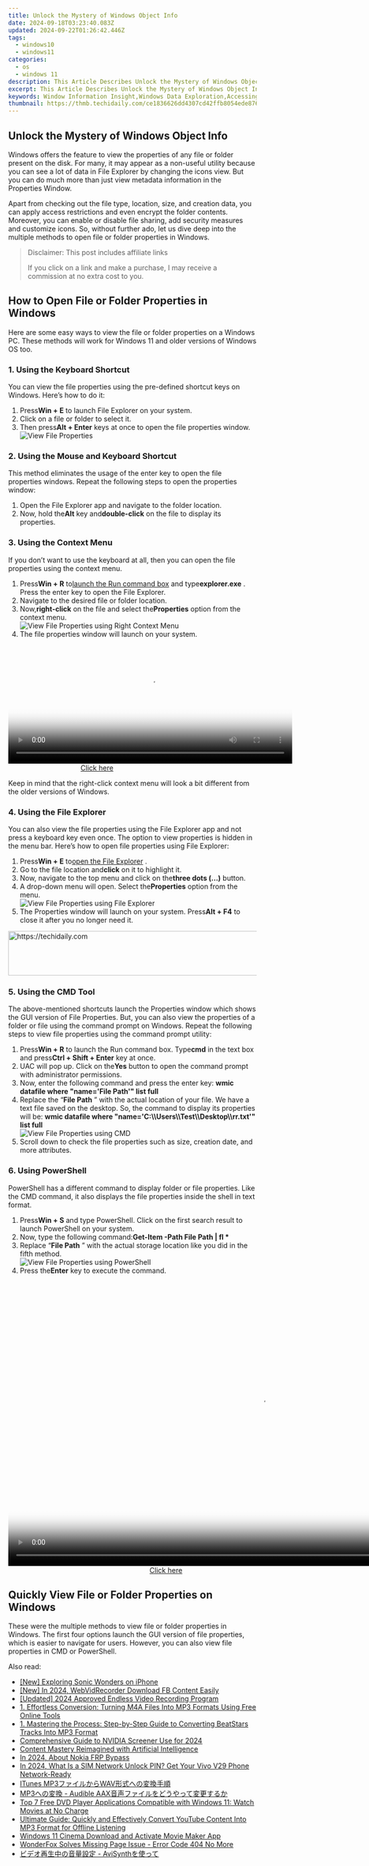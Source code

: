 ```yaml
---
title: Unlock the Mystery of Windows Object Info
date: 2024-09-18T03:23:40.083Z
updated: 2024-09-22T01:26:42.446Z
tags:
  - windows10
  - windows11
categories:
  - os
  - windows 11
description: This Article Describes Unlock the Mystery of Windows Object Info
excerpt: This Article Describes Unlock the Mystery of Windows Object Info
keywords: Window Information Insight,Windows Data Exploration,Accessing Win Objects,Windows Object Details,Enhancing OS View,Unveil Windows Info,Decode Win Data Secrets
thumbnail: https://thmb.techidaily.com/ce1836626dd4307cd42ffb8054ede87619858d1bf1634f1f32732c80e0c8c7aa.jpg
---
```


## Unlock the Mystery of Windows Object Info

 Windows offers the feature to view the properties of any file or folder present on the disk. For many, it may appear as a non-useful utility because you can see a lot of data in File Explorer by changing the icons view. But you can do much more than just view metadata information in the Properties Window.

 Apart from checking out the file type, location, size, and creation data, you can apply access restrictions and even encrypt the folder contents. Moreover, you can enable or disable file sharing, add security measures and customize icons. So, without further ado, let us dive deep into the multiple methods to open file or folder properties in Windows.

>  Disclaimer: This post includes affiliate links
>
>  If you click on a link and make a purchase, I may receive a commission at no extra cost to you.
>

## How to Open File or Folder Properties in Windows

 Here are some easy ways to view the file or folder properties on a Windows PC. These methods will work for Windows 11 and older versions of Windows OS too.

### 1\. Using the Keyboard Shortcut

 You can view the file properties using the pre-defined shortcut keys on Windows. Here’s how to do it:

1. Press**Win + E** to launch File Explorer on your system.
2. Click on a file or folder to select it.
3. Then press**Alt + Enter** keys at once to open the file properties window.  
![View File Properties](https://static1.makeuseofimages.com/wordpress/wp-content/uploads/2023/01/view-file-properties.jpg)

### 2\. Using the Mouse and Keyboard Shortcut

 This method eliminates the usage of the enter key to open the file properties windows. Repeat the following steps to open the properties window:

1. Open the File Explorer app and navigate to the folder location.
2. Now, hold the**Alt** key and**double-click** on the file to display its properties.

### 3\. Using the Context Menu

 If you don’t want to use the keyboard at all, then you can open the file properties using the context menu.

1. Press**Win + R** to[launch the Run command box](https://www.makeuseof.com/windows-open-run-command-dialog-box/) and type**explorer.exe** . Press the enter key to open the File Explorer.
2. Navigate to the desired file or folder location.
3. Now,**right-click** on the file and select the**Properties** option from the context menu.  
![View File Properties using Right Context Menu](https://static1.makeuseofimages.com/wordpress/wp-content/uploads/2023/01/view-file-properties-using-right-context-menu.jpg)
4. The file properties window will launch on your system.

<!-- affiliate ads begin -->
<span id="1983539">
					<video width="576" height="240" style="cursor:pointer"
           poster="//a.impactradius-go.com/display-clicktoplayimage/1983539.png"
           onclick="if(!this.playClicked){this.play();this.setAttribute('controls',true);this.playClicked=true;}">
	   <source src="//a.impactradius-go.com/display-ad/22993-1983539">
	   <img src="//a.impactradius-go.com/display-clicktoplayimage/1983539.png" style="border: none; height: 100%; width: 100%; object-fit: contain">
	</video>
	<div style="width:360px;text-align:center"><a href="javascript:window.open(decodeURIComponent('https%3A%2F%2Fhomestyler.sjv.io%2Fc%2F5597632%2F1983539%2F22993'), '_blank');void(0);">Click here</a></div>
</span>
<img height="0" width="0" src="https://imp.pxf.io/i/5597632/1983539/22993" style="position:absolute;visibility:hidden;" border="0" />
<!-- affiliate ads end -->

 Keep in mind that the right-click context menu will look a bit different from the older versions of Windows.

### 4\. Using the File Explorer

 You can also view the file properties using the File Explorer app and not press a keyboard key even once. The option to view properties is hidden in the menu bar. Here’s how to open file properties using File Explorer:

1. Press**Win + E** to[open the File Explorer](https://www.makeuseof.com/windows-open-file-explorer/) .
2. Go to the file location and**click** on it to highlight it.
3. Now, navigate to the top menu and click on the**three dots (...)** button.
4. A drop-down menu will open. Select the**Properties** option from the menu.  
![View File Properties using File Explorer](https://static1.makeuseofimages.com/wordpress/wp-content/uploads/2023/01/view-file-properties-using-file-explorer.jpg)
5. The Properties window will launch on your system. Press**Alt + F4** to close it after you no longer need it.

<!-- affiliate ads begin -->
<a href="https://laganoo.pxf.io/c/5597632/1484944/16446" target="_top" id="1484944">
  <img src="//a.impactradius-go.com/display-ad/16446-1484944" border="0" alt="https://techidaily.com" width="728" height="90"/>
</a>
<img height="0" width="0" src="https://laganoo.pxf.io/i/5597632/1484944/16446" style="position:absolute;visibility:hidden;" border="0" />
<!-- affiliate ads end -->

### 5\. Using the CMD Tool

 The above-mentioned shortcuts launch the Properties window which shows the GUI version of File Properties. But, you can also view the properties of a folder or file using the command prompt on Windows. Repeat the following steps to view file properties using the command prompt utility:

1. Press**Win + R** to launch the Run command box. Type**cmd** in the text box and press**Ctrl + Shift + Enter** key at once.
2. UAC will pop up. Click on the**Yes** button to open the command prompt with administrator permissions.
3. Now, enter the following command and press the enter key: **wmic datafile where "name='File Path'" list full**
4. Replace the “**File Path** ” with the actual location of your file. We have a text file saved on the desktop. So, the command to display its properties will be: **wmic datafile where "name='C:\\\\Users\\\\Test\\\\Desktop\\\\rr.txt'" list full**  
![View File Properties using CMD](https://static1.makeuseofimages.com/wordpress/wp-content/uploads/2023/01/view-file-properties-using-cmd.jpg)
5. Scroll down to check the file properties such as size, creation date, and more attributes.

### 6\. Using PowerShell

 PowerShell has a different command to display folder or file properties. Like the CMD command, it also displays the file properties inside the shell in text format.

1. Press**Win + S** and type PowerShell. Click on the first search result to launch PowerShell on your system.
2. Now, type the following command:**Get-Item -Path File Path | fl \***
3. Replace “**File Path** ” with the actual storage location like you did in the fifth method.  
![View File Properties using PowerShell](https://static1.makeuseofimages.com/wordpress/wp-content/uploads/2023/01/view-file-properties-using-powershell.jpg)
4. Press the**Enter** key to execute the command.

<!-- affiliate ads begin -->
<span id="1492813">
					<video width="1024" height="576" style="cursor:pointer"
           poster="//a.impactradius-go.com/display-clicktoplayimage/1492813.png"
           onclick="if(!this.playClicked){this.play();this.setAttribute('controls',true);this.playClicked=true;}">
	   <source src="//a.impactradius-go.com/display-ad/14559-1492813">
	   <img src="//a.impactradius-go.com/display-clicktoplayimage/1492813.png" style="border: none; height: 100%; width: 100%; object-fit: contain">
	</video>
	<div style="width:640px;text-align:center"><a href="javascript:window.open(decodeURIComponent('https%3A%2F%2Fpropmoneyinc.pxf.io%2Fc%2F5597632%2F1492813%2F14559'), '_blank');void(0);">Click here</a></div>
</span>
<img height="0" width="0" src="https://imp.pxf.io/i/5597632/1492813/14559" style="position:absolute;visibility:hidden;" border="0" />
<!-- affiliate ads end -->

## Quickly View File or Folder Properties on Windows

 These were the multiple methods to view file or folder properties in Windows. The first four options launch the GUI version of file properties, which is easier to navigate for users. However, you can also view file properties in CMD or PowerShell.

<ins class="adsbygoogle"
     style="display:block"
     data-ad-format="autorelaxed"
     data-ad-client="ca-pub-7571918770474297"
     data-ad-slot="1223367746"></ins>

<ins class="adsbygoogle"
     style="display:block"
     data-ad-client="ca-pub-7571918770474297"
     data-ad-slot="8358498916"
     data-ad-format="auto"
     data-full-width-responsive="true"></ins>

<span class="atpl-alsoreadstyle">Also read:</span>
<div><ul>
<li><a href="https://some-techniques.techidaily.com/new-exploring-sonic-wonders-on-iphone/"><u>[New] Exploring Sonic Wonders on iPhone</u></a></li>
<li><a href="https://facebook-video-content.techidaily.com/new-in-2024-webvidrecorder-download-fb-content-easily/"><u>[New] In 2024, WebVidRecorder Download FB Content Easily</u></a></li>
<li><a href="https://video-screen-grab.techidaily.com/updated-2024-approved-endless-video-recording-program/"><u>[Updated] 2024 Approved Endless Video Recording Program</u></a></li>
<li><a href="https://win11.techidaily.com/1-effortless-conversion-turning-m4a-files-into-mp3-formats-using-free-online-tools/"><u>1. Effortless Conversion: Turning M4A Files Into MP3 Formats Using Free Online Tools</u></a></li>
<li><a href="https://win11.techidaily.com/1-mastering-the-process-step-by-step-guide-to-converting-beatstars-tracks-into-mp3-format/"><u>1. Mastering the Process: Step-by-Step Guide to Converting BeatStars Tracks Into MP3 Format</u></a></li>
<li><a href="https://remote-screen-capture.techidaily.com/comprehensive-guide-to-nvidia-screener-use-for-2024/"><u>Comprehensive Guide to NVIDIA Screener Use for 2024</u></a></li>
<li><a href="https://tech-savvy.techidaily.com/content-mastery-reimagined-with-artificial-intelligence/"><u>Content Mastery Reimagined with Artificial Intelligence</u></a></li>
<li><a href="https://android-frp.techidaily.com/in-2024-about-nokia-frp-bypass-by-drfone-android/"><u>In 2024, About Nokia FRP Bypass</u></a></li>
<li><a href="https://sim-unlock.techidaily.com/in-2024-what-is-a-sim-network-unlock-pin-get-your-vivo-v29-phone-network-ready-by-drfone-android/"><u>In 2024, What Is a SIM Network Unlock PIN? Get Your Vivo V29 Phone Network-Ready</u></a></li>
<li><a href="https://win11.techidaily.com/itunes-mp3wav/"><u>ITunes MP3ファイルからWAV形式への変換手順</u></a></li>
<li><a href="https://win11.techidaily.com/mp3-audible-aax/"><u>MP3への変換 - Audible AAX音声ファイルをどうやって変更するか</u></a></li>
<li><a href="https://win11.techidaily.com/top-7-free-dvd-player-applications-compatible-with-windows-11-watch-movies-at-no-charge/"><u>Top 7 Free DVD Player Applications Compatible with Windows 11: Watch Movies at No Charge</u></a></li>
<li><a href="https://video-ai-editor.techidaily.com/ultimate-guide-quickly-and-effectively-convert-youtube-content-into-mp3-format-for-offline-listening/"><u>Ultimate Guide: Quickly and Effectively Convert YouTube Content Into MP3 Format for Offline Listening</u></a></li>
<li><a href="https://extra-information.techidaily.com/windows-11-cinema-download-and-activate-movie-maker-app/"><u>Windows 11 Cinema Download and Activate Movie Maker App</u></a></li>
<li><a href="https://win11.techidaily.com/wonderfox-solves-missing-page-issue-error-code-404-no-more/"><u>WonderFox Solves Missing Page Issue - Error Code 404 No More</u></a></li>
<li><a href="https://win11.techidaily.com/avisynth/"><u>ビデオ再生中の音量設定 - AviSynthを使って</u></a></li>
</ul></div>

